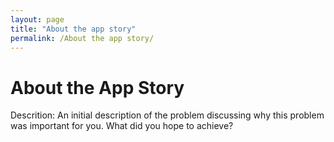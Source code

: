 ```yaml
---
layout: page
title: "About the app story"
permalink: /About the app story/
---
```


# About the App Story
Descrition:
An initial description of the problem discussing why this problem was important for you. What did you hope to achieve?
